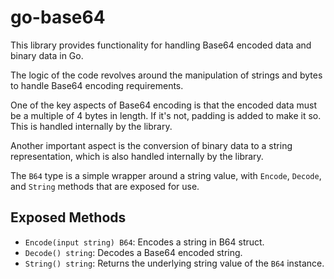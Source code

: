 # go-base64

This library provides functionality for handling Base64 encoded data and binary data in Go.

The logic of the code revolves around the manipulation of strings and bytes to handle Base64 encoding requirements. 

One of the key aspects of Base64 encoding is that the encoded data must be a multiple of 4 bytes in length. If it's not, padding is added to make it so. This is handled internally by the library.

Another important aspect is the conversion of binary data to a string representation, which is also handled internally by the library.

The `B64` type is a simple wrapper around a string value, with `Encode`, `Decode`, and `String` methods that are exposed for use.

## Exposed Methods

- `Encode(input string) B64`: Encodes a string in B64 struct.
- `Decode() string`: Decodes a Base64 encoded string.
- `String() string`: Returns the underlying string value of the `B64` instance.
